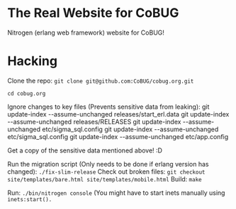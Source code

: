 The Real Website for CoBUG
=================

Nitrogen (erlang web framework) website for CoBUG!

# Hacking

Clone the repo: `git clone git@github.com:CoBUG/cobug.org.git`

    cd cobug.org


Ignore changes to key files (Prevents sensitive data from leaking):
    git update-index --assume-unchanged releases/start_erl.data
    git update-index --assume-unchanged releases/RELEASES
    git update-index --assume-unchanged etc/sigma_sql.config
    git update-index --assume-unchanged etc/sigma_sql.config
    git update-index --assume-unchanged etc/app.config

Get a copy of the sensitive data mentioned above! :D

Run the migration script (Only needs to be done if erlang version has changed): `./fix-slim-release`
Check out broken files: `git checkout site/templates/bare.html site/templates/mobile.html`
Build: `make`

Run: `./bin/nitrogen console` (You might have to start inets manually using `inets:start().`